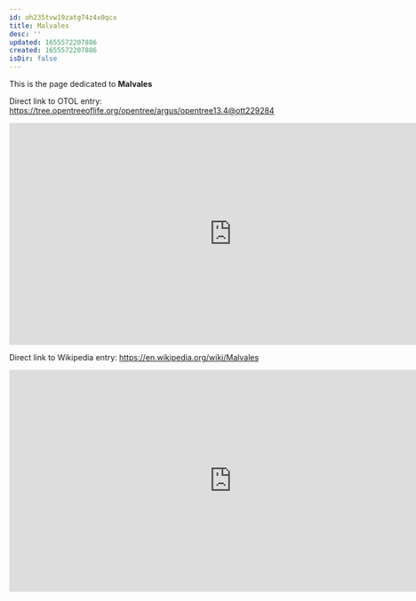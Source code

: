 ```yaml
---
id: oh235tvw19zatg74z4x0qcx
title: Malvales
desc: ''
updated: 1655572207886
created: 1655572207886
isDir: false
---
```

This is the page dedicated to **Malvales**


Direct link to OTOL entry: https://tree.opentreeoflife.org/opentree/argus/opentree13.4@ott229284



<html>
    <body>
    <iframe src="https://tree.opentreeoflife.org/opentree/argus/opentree13.4@ott229284"
    width="800" height="400" frameborder="0" allowfullscreen> </iframe>
    </body>
</html>
    


Direct link to Wikipedia entry: https://en.wikipedia.org/wiki/Malvales



<html>
    <body>
    <iframe src="https://en.wikipedia.org/wiki/Malvales"
    width="800" height="400" frameborder="0" allowfullscreen> </iframe>
    </body>
</html>
    
